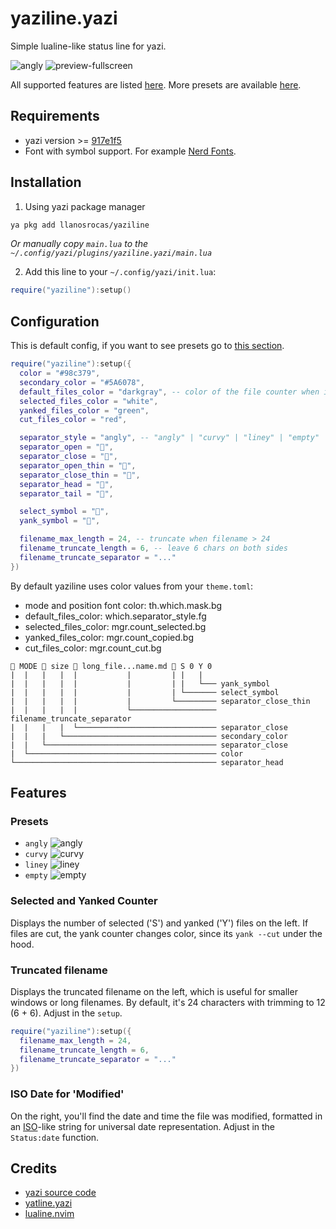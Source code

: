 # yaziline.yazi

Simple lualine-like status line for yazi.

![angly](https://github.com/llanosrocas/yaziline.yazi/blob/master/.github/images/angly.png)
![preview-fullscreen](https://github.com/llanosrocas/yaziline.yazi/blob/master/.github/images/preview-fullscreen.png)

All supported features are listed [here](#features). More presets are available [here](#presets).

## Requirements

- yazi version >= [917e1f5](https://github.com/sxyazi/yazi/commit/917e1f54a10445f2e25147c4b81a3c77d8233632)
- Font with symbol support. For example [Nerd Fonts](https://www.nerdfonts.com/).

## Installation

1. Using yazi package manager

```sh
ya pkg add llanosrocas/yaziline
```

_Or manually copy `main.lua` to the `~/.config/yazi/plugins/yaziline.yazi/main.lua`_

2. Add this line to your `~/.config/yazi/init.lua`:

```lua
require("yaziline"):setup()
```

## Configuration

This is default config, if you want to see presets go to [this section](#presets).

```lua
require("yaziline"):setup({
  color = "#98c379",
  secondary_color = "#5A6078",
  default_files_color = "darkgray", -- color of the file counter when it's inactive
  selected_files_color = "white",
  yanked_files_color = "green",
  cut_files_color = "red",

  separator_style = "angly", -- "angly" | "curvy" | "liney" | "empty"
  separator_open = "",
  separator_close = "",
  separator_open_thin = "",
  separator_close_thin = "",
  separator_head = "",
  separator_tail = "",

  select_symbol = "",
  yank_symbol = "󰆐",

  filename_max_length = 24, -- truncate when filename > 24
  filename_truncate_length = 6, -- leave 6 chars on both sides
  filename_truncate_separator = "..."
})
```

By default yaziline uses color values from your `theme.toml`:

- mode and position font color: th.which.mask.bg
- default_files_color: which.separator_style.fg
- selected_files_color: mgr.count_selected.bg
- yanked_files_color: mgr.count_copied.bg
- cut_files_color: mgr.count_cut.bg

```
 MODE  size  long_file...name.md  S 0 Y 0
|  |   |   |  |           |         | |   |
|  |   |   |  |           |         | |   └─── yank_symbol
|  |   |   |  |           |         | └─────── select_symbol
|  |   |   |  |           |         └───────── separator_close_thin
|  |   |   |  |           └─────────────────── filename_truncate_separator
|  |   |   |  └─────────────────────────────── separator_close
|  |   |   └────────────────────────────────── secondary_color
|  |   └────────────────────────────────────── separator_close
|  └────────────────────────────────────────── color
└───────────────────────────────────────────── separator_head
```

## Features

### Presets

- `angly`
  ![angly](https://github.com/llanosrocas/yaziline.yazi/blob/master/.github/images/angly.png)
- `curvy`
  ![curvy](https://github.com/llanosrocas/yaziline.yazi/blob/master/.github/images/curvy.png)
- `liney`
  ![liney](https://github.com/llanosrocas/yaziline.yazi/blob/master/.github/images/liney.png)
- `empty`
  ![empty](https://github.com/llanosrocas/yaziline.yazi/blob/master/.github/images/empty.png)

### Selected and Yanked Counter

Displays the number of selected ('S') and yanked ('Y') files on the left. If files are cut, the yank counter changes color, since its `yank --cut` under the hood.

### Truncated filename

Displays the truncated filename on the left, which is useful for smaller windows or long filenames. By default, it's 24 characters with trimming to 12 (6 + 6). Adjust in the `setup`.

```lua
require("yaziline"):setup({
  filename_max_length = 24,
  filename_truncate_length = 6,
  filename_truncate_separator = "..."
})
```

### ISO Date for 'Modified'

On the right, you'll find the date and time the file was modified, formatted in an [ISO](https://en.wikipedia.org/wiki/ISO_8601)-like string for universal date representation. Adjust in the `Status:date` function.

## Credits

- [yazi source code](https://github.com/sxyazi/yazi)
- [yatline.yazi](https://github.com/imsi32/yatline.yazi/tree/main)
- [lualine.nvim](https://github.com/nvim-lualine/lualine.nvim)
